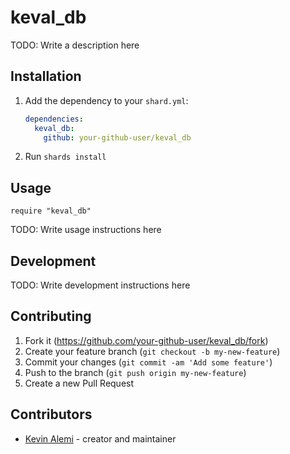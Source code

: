 # keval_db

TODO: Write a description here

## Installation

1. Add the dependency to your `shard.yml`:

   ```yaml
   dependencies:
     keval_db:
       github: your-github-user/keval_db
   ```

2. Run `shards install`

## Usage

```crystal
require "keval_db"
```

TODO: Write usage instructions here

## Development

TODO: Write development instructions here

## Contributing

1. Fork it (<https://github.com/your-github-user/keval_db/fork>)
2. Create your feature branch (`git checkout -b my-new-feature`)
3. Commit your changes (`git commit -am 'Add some feature'`)
4. Push to the branch (`git push origin my-new-feature`)
5. Create a new Pull Request

## Contributors

- [Kevin Alemi](https://github.com/your-github-user) - creator and maintainer

